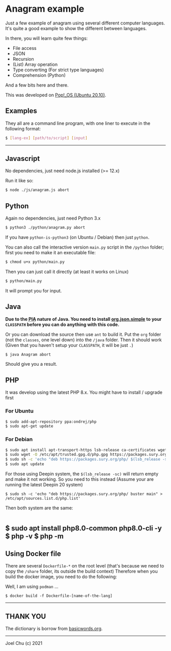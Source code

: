 # Anagram example

Just a few example of anagram using several different computer languages.
It's quite a good example to show the different between languages.

In there, you will learn quite few things:

- File access
- JSON
- Recursion
- (List) Array operation
- Type converting (For strict type languages)
- Comprehension (Python)

And a few bits here and there.

This was developed on [Pop!_OS (Ubuntu 20.10)](https://pop.system76.com/).

## Examples

They all are a command line program, with one liner to execute in the following format:

```sh
$ [lang-ex] [path/to/script] [input]
```

---

## Javascript

No dependencies, just need node.js installed (>= 12.x)

Run it like so:

```sh
$ node ./js/anagram.js abort
```

## Python

Again no dependencies, just need Python 3.x

```sh
$ python3 ./python/anagram.py abort
```

If you have `python-is-python3` (on Ubuntu / Debian) then just `python`.

You can also call the interactive version `main.py` script in the `/python` folder; first you need to make it an executable file:

```sh
$ chmod u+x python/main.py
```

Then you can just call it directly (at least it works on Linux)

```sh
$ python/main.py
```

It will prompt you for input.

##  Java

**Due to the <abbr title="Pain in your a**">PIA</abbr> nature of Java. You need to install [org.json.simple](https://code.google.com/archive/p/json-simple/) to your `CLASSPATH` before you can do anything with this code.**

Or you can download the source then use `ant` to build it. Put the `org` folder (not the `classes`, one level down) into the `/java` folder. Then it should work (Given that you haven't setup your `CLASSPATH`, it will be just `.`)

```sh
$ java Anagram abort
```

Should give you a result.

## PHP

It was develop using the latest PHP 8.x. You might have to install / upgrade first 

### For Ubuntu 

```sh 
$ sudo add-apt-repository ppa:ondrej/php
$ sudo apt-get update
```

### For Debian 

```sh 
$ sudo apt install apt-transport-https lsb-release ca-certificates wget -y
$ sudo wget -O /etc/apt/trusted.gpg.d/php.gpg https://packages.sury.org/php/apt.gpg 
$ sudo sh -c 'echo "deb https://packages.sury.org/php/ $(lsb_release -sc) main" > /etc/apt/sources.list.d/php.list'
$ sudo apt update
```
For those using Deepin system, the `$(lsb_release -sc)` will return empty and make it not working. 
So you need to this instead (Assume your are running the latest Deepin 20 system)

```shell script
$ sudo sh -c 'echo "deb https://packages.sury.org/php/ buster main" > /etc/apt/sources.list.d/php.list'
```

Then both system are the same:

```shell script

```
$ sudo apt install php8.0-common php8.0-cli -y
$ php -v 
$ php -m 
---

## Using Docker file

There are several `Dockerfile-*` on the root level (that's because we need to copy the `/share` folder, its outside the build context)
Therefore when you build the docker image, you need to do the following:

Well, I am using `podman` ...

```
$ docker build -f Dockerfile-[name-of-the-lang]
```

---

## THANK YOU

The dictionary is borrow from [basicwords.org](https://anagrams.basicwords.org).

---

Joel Chu (c) 2021
